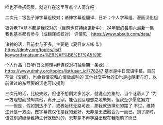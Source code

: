 咱也不会搭网页，就这样在这里写点个人简介吧

二次元：银色子弹字幕组校对；诸神字幕组翻译、日听；个人字幕组、漫画汉化组

银弹老TV基本都是我校对的（目前也在持续更新中），24年起的每周六最新一集我也基本都有参与（或翻译或校对）
详情见：https://www.sbsub.com/data/

诸神的话，目前参与不多，主要是《夏目友人帐 柒》
https://dmhy.org/topics/list?keyword=natsume+%E8%AF%B8%E7%A5%9E

个人作品（日听/日文整理+翻译校对打轴后期一条龙）：https://www.dmhy.org/topics/list/user_id/778247
基本是中日双语字幕。目前在做《夏娜》，也会看情况和心情做点别的
其他社交平台的ID也是@晚街与灯，以前做过的东西要的话也可以搜到

三次元的话，比较失败，但也不想倒太多苦水，就说点抽象的，当个谜语人了
“为一方理想而抛却其他，离开上家。能否到达理想之地未知，但我至少愿意努力”
——但是，假如到达不了，或者始终无路可走，那我就选择别的路了
不过，维持生计是一方面，做字幕做汉化是我的爱好，无非是无法融合为一而已。到了那时，该做别的继续维持生计就做别的，无非是不再等路出现在我眼前了而已
